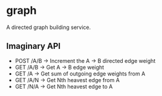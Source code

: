 graph
=====

A directed graph building service.

Imaginary API
-------------

* POST /A/B -> Increment the A -> B directed edge weight
* GET /A/B -> Get A -> B edge weight
* GET /A -> Get sum of outgoing edge weights from A
* GET /A/N -> Get Nth heavest edge from A
* GET /N/A -> Get Nth heavest edge to A
